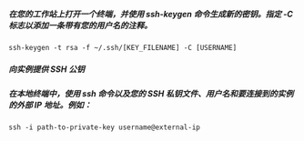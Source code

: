 ##### 在您的工作站上打开一个终端，并使用 ssh-keygen 命令生成新的密钥。指定 -C 标志以添加一条带有您的用户名的注释。

`ssh-keygen -t rsa -f ~/.ssh/[KEY_FILENAME] -C [USERNAME]`

##### 向实例提供 SSH 公钥

##### 在本地终端中，使用 ssh 命令以及您的 SSH 私钥文件、用户名和要连接到的实例的外部 IP 地址。例如：

`ssh -i path-to-private-key username@external-ip`
